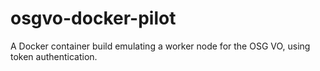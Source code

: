 # osgvo-docker-pilot
A Docker container build emulating a worker node for the OSG VO, using token authentication.
